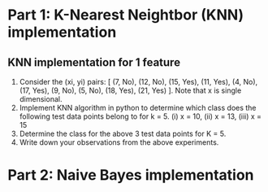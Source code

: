 # Part 1: K-Nearest Neightbor (KNN) implementation

## KNN implementation for 1 feature
1. Consider the (xi, yi) pairs: [ (7, No), (12, No), (15, Yes), (11, Yes), (4, No), (17, Yes), (9, No), (5, No), (18, Yes), (21, Yes) ]. Note that x is single dimensional.
2. Implement KNN algorithm in python to determine which class does the following test data points belong to for k = 5.
   (i) x = 10,
   (ii) x = 13,
   (iii) x = 15
4. Determine the class for the above 3 test data points for K = 5.
5. Write down your observations from the above experiments.

# Part 2: Naive Bayes implementation
